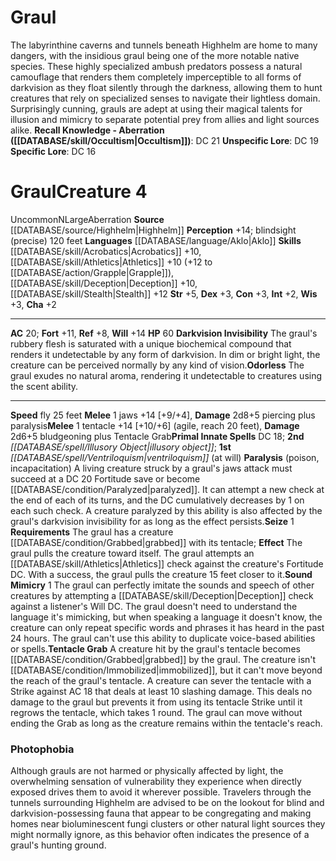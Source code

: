 ﻿---
ac: '20'
alignment: N
all_resistance: null
burrow_speed: null
charisma: '+2'
climb_speed: null
constitution: '+3'
creature_ability:
- Darkvision Invisibility
- Odorless
- Paralysis
- Seize
- Sound Mimicry
- Tentacle Grab
creature_family: null
description: 'The labyrinthine caverns and tunnels beneath Highhelm are home to many
  dangers, with the insidious graul being one of the more notable native species.
  These highly specialized ambush predators possess a natural camouflage that renders
  them completely imperceptible to all forms of darkvision as they float silently
  through the darkness, allowing them to hunt creatures that rely on specialized senses
  to navigate their lightless domain. Surprisingly cunning, grauls are adept at using
  their magical talents for illusion and mimicry to separate potential prey from allies
  and light sources alike.<br/><br/><b><u>Recall Knowledge - Aberration</u> ( [[DATABASE/skill/Occultism|Occultism]]
  )</b>: DC 21<br/><b><u>Unspecific Lore</u></b>: DC 19<br/><b><u>Specific Lore</u></b>:
  DC 16'
dexterity: '+3'
element: null
fly_speed: '25'
fortitude: '+11'
hardness: null
hp: '60'
id: '2600'
immunity: null
intelligence: '+2'
land_speed: null
language:
- '[[DATABASE/language/Aklo|Aklo]]'
level: '4'
max_speed: '25'
name: Graul
perception: '+14'
rarity: Uncommon
reflex: '+8'
resistance: null
rus_type_level: null
school: null
sense:
- blindsight (precise) 120 feet
size: Large
skill:
- '[[DATABASE/skill/Acrobatics|Acrobatics]] +10'
- '[[DATABASE/skill/Athletics|Athletics]] +10'
- '[[DATABASE/skill/Deception|Deception]] +10'
- '[[DATABASE/skill/Stealth|Stealth]] +12'
source: '[[DATABASE/source/Highhelm|Highhelm]]'
speed:
- fly 25 feet
spell:
- '[[DATABASE/spell/Illusory Object|Illusory Object]]'
- '[[DATABASE/spell/Ventriloquism|Ventriloquism]]'
strength: '+5'
strength_req: '5'
strongest_save:
- Will
swim_speed: null
trait:
- '[[DATABASE/trait/Aberration|Aberration]]'
- '[[DATABASE/trait/Uncommon|Uncommon]]'
type: Creature
vision: null
weakest_save:
- Reflex
weakness: null
will: '+14'
wisdom: '+3'

---
# Graul

The labyrinthine caverns and tunnels beneath Highhelm are home to many dangers, with the insidious graul being one of the more notable native species. These highly specialized ambush predators possess a natural camouflage that renders them completely imperceptible to all forms of darkvision as they float silently through the darkness, allowing them to hunt creatures that rely on specialized senses to navigate their lightless domain. Surprisingly cunning, grauls are adept at using their magical talents for illusion and mimicry to separate potential prey from allies and light sources alike.
**Recall Knowledge - Aberration ([[DATABASE/skill/Occultism|Occultism]])**: DC 21
**Unspecific Lore**: DC 19
**Specific Lore**: DC 16

# Graul<span class="item-type">Creature 4</span>

<span class="trait-uncommon item-trait">Uncommon</span><span class="trait-alignment item-trait">N</span><span class="trait-size item-trait">Large</span><span class="item-trait">Aberration</span>
**Source** [[DATABASE/source/Highhelm|Highhelm]]
**Perception** +14; blindsight (precise) 120 feet
**Languages** [[DATABASE/language/Aklo|Aklo]]
**Skills** [[DATABASE/skill/Acrobatics|Acrobatics]] +10, [[DATABASE/skill/Athletics|Athletics]] +10 (+12 to [[DATABASE/action/Grapple|Grapple]]), [[DATABASE/skill/Deception|Deception]] +10, [[DATABASE/skill/Stealth|Stealth]] +12
**Str** +5, **Dex** +3, **Con** +3, **Int** +2, **Wis** +3, **Cha** +2

---
**AC** 20; **Fort** +11, **Ref** +8, **Will** +14
**HP** 60
<span class="in-box-ability">**Darkvision Invisibility** The graul's rubbery flesh is saturated with a unique biochemical compound that renders it undetectable by any form of darkvision. In dim or bright light, the creature can be perceived normally by any kind of vision.</span><span class="in-box-ability">**Odorless** The graul exudes no natural aroma, rendering it undetectable to creatures using the scent ability.</span>

---
**Speed** fly 25 feet
<span class="in-box-ability">**Melee** <span class="action-icon">1</span> jaws +14 [+9/+4], **Damage** 2d8+5 piercing plus paralysis</span><span class="in-box-ability">**Melee** <span class="action-icon">1</span> tentacle +14 [+10/+6] (agile, reach 20 feet), **Damage** 2d6+5 bludgeoning plus Tentacle Grab</span>**Primal Innate Spells** DC 18; **2nd** _[[DATABASE/spell/Illusory Object|illusory object]]_; **1st** _[[DATABASE/spell/Ventriloquism|ventriloquism]]_ (at will)
<span class="in-box-ability">**Paralysis** (poison, incapacitation) A living creature struck by a graul's jaws attack must succeed at a DC 20 Fortitude save or become [[DATABASE/condition/Paralyzed|paralyzed]]. It can attempt a new check at the end of each of its turns, and the DC cumulatively decreases by 1 on each such check. A creature paralyzed by this ability is also affected by the graul's darkvision invisibility for as long as the effect persists.</span><span class="in-box-ability">**Seize** <span class="action-icon">1</span> **Requirements** The graul has a creature [[DATABASE/condition/Grabbed|grabbed]] with its tentacle; **Effect** The graul pulls the creature toward itself. The graul attempts an [[DATABASE/skill/Athletics|Athletics]] check against the creature's Fortitude DC. With a success, the graul pulls the creature 15 feet closer to it.</span><span class="in-box-ability">**Sound Mimicry** <span class="action-icon">1</span> The graul can perfectly imitate the sounds and speech of other creatures by attempting a [[DATABASE/skill/Deception|Deception]] check against a listener's Will DC. The graul doesn't need to understand the language it's mimicking, but when speaking a language it doesn't know, the creature can only repeat specific words and phrases it has heard in the past 24 hours. The graul can't use this ability to duplicate voice-based abilities or spells.</span><span class="in-box-ability">**Tentacle Grab** A creature hit by the graul's tentacle becomes [[DATABASE/condition/Grabbed|grabbed]] by the graul. The creature isn't [[DATABASE/condition/Immobilized|immobilized]], but it can't move beyond the reach of the graul's tentacle. A creature can sever the tentacle with a Strike against AC 18 that deals at least 10 slashing damage. This deals no damage to the graul but prevents it from using its tentacle Strike until it regrows the tentacle, which takes 1 round. The graul can move without ending the Grab as long as the creature remains within the tentacle's reach.</span>

###  Photophobia

Although grauls are not harmed or physically affected by light, the overwhelming sensation of vulnerability they experience when directly exposed drives them to avoid it wherever possible. Travelers through the tunnels surrounding Highhelm are advised to be on the lookout for blind and darkvision-possessing fauna that appear to be congregating and making homes near bioluminescent fungi clusters or other natural light sources they might normally ignore, as this behavior often indicates the presence of a graul's hunting ground.